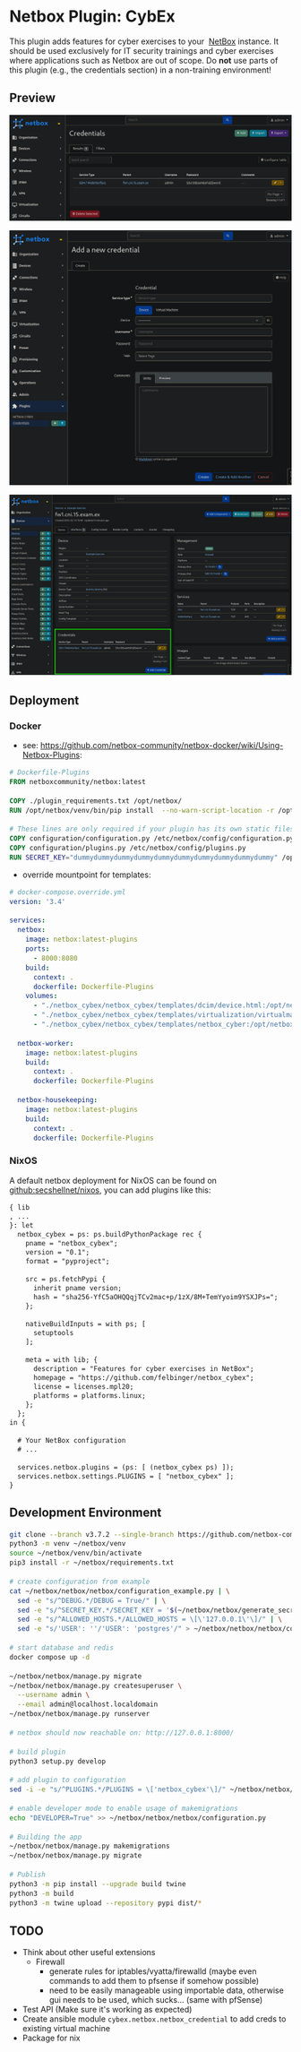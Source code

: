 # Netbox Plugin: CybEx

This plugin adds features for cyber exercises to your 
[NetBox](https://github.com/netbox-community/netbox) instance. It should be 
used exclusively for IT security trainings and cyber exercises where 
applications such as Netbox are out of scope. Do **not** use parts of this 
plugin (e.g., the credentials section) in a non-training environment!

## Preview
![](./img/credential_list.png)

![](./img/credential_add.png)

![](./img/credential_inline_device.png)

## Deployment
### Docker
- see: https://github.com/netbox-community/netbox-docker/wiki/Using-Netbox-Plugins:
```Dockerfile
# Dockerfile-Plugins
FROM netboxcommunity/netbox:latest

COPY ./plugin_requirements.txt /opt/netbox/
RUN /opt/netbox/venv/bin/pip install  --no-warn-script-location -r /opt/netbox/plugin_requirements.txt

# These lines are only required if your plugin has its own static files.
COPY configuration/configuration.py /etc/netbox/config/configuration.py
COPY configuration/plugins.py /etc/netbox/config/plugins.py
RUN SECRET_KEY="dummydummydummydummydummydummydummydummydummydummy" /opt/netbox/venv/bin/python /opt/netbox/netbox/manage.py collectstatic --no-input
```
- override mountpoint for templates:
```yaml
# docker-compose.override.yml
version: '3.4'

services:
  netbox:
    image: netbox:latest-plugins
    ports:
      - 8000:8080
    build:
      context: .
      dockerfile: Dockerfile-Plugins
    volumes:
      - "./netbox_cybex/netbox_cybex/templates/dcim/device.html:/opt/netbox/netbox/templates/dcim/device.html"
      - "./netbox_cybex/netbox_cybex/templates/virtualization/virtualmachine.html:/opt/netbox/netbox/templates/virtualization/virtualmachine.html"
      - "./netbox_cybex/netbox_cybex/templates/netbox_cyber:/opt/netbox/netbox/templates/netbox_cyber/"

  netbox-worker:
    image: netbox:latest-plugins
    build:
      context: .
      dockerfile: Dockerfile-Plugins

  netbox-housekeeping:
    image: netbox:latest-plugins
    build:
      context: .
      dockerfile: Dockerfile-Plugins
```

### NixOS
A default netbox deployment for NixOS can be found on 
[github:secshellnet/nixos](https://github.com/secshellnet/nixos/blob/main/modules/netbox.nix), 
you can add plugins like this:
```
{ lib
, ...
}: let
  netbox_cybex = ps: ps.buildPythonPackage rec {
    pname = "netbox_cybex";
    version = "0.1";
    format = "pyproject";

    src = ps.fetchPypi {
      inherit pname version;
      hash = "sha256-YfC5aOHQQqjTCv2mac+p/1zX/8M+TemYyoim9YSXJPs=";
    };

    nativeBuildInputs = with ps; [
      setuptools
    ];

    meta = with lib; {
      description = "Features for cyber exercises in NetBox";
      homepage = "https://github.com/felbinger/netbox_cybex";
      license = licenses.mpl20;
      platforms = platforms.linux;
    };
  };
in {

  # Your NetBox configuration
  # ...

  services.netbox.plugins = (ps: [ (netbox_cybex ps) ]);
  services.netbox.settings.PLUGINS = [ "netbox_cybex" ];
}
```

## Development Environment
```sh
git clone --branch v3.7.2 --single-branch https://github.com/netbox-community/netbox ~/netbox
python3 -m venv ~/netbox/venv
source ~/netbox/venv/bin/activate
pip3 install -r ~/netbox/requirements.txt

# create configuration from example
cat ~/netbox/netbox/netbox/configuration_example.py | \
  sed -e "s/^DEBUG.*/DEBUG = True/" | \
  sed -e "s/^SECRET_KEY.*/SECRET_KEY = '$(~/netbox/netbox/generate_secret_key.py)'/" | \
  sed -e "s/^ALLOWED_HOSTS.*/ALLOWED_HOSTS = \[\'127.0.0.1\'\]/" | \
  sed -e "s/'USER': ''/'USER': 'postgres'/" > ~/netbox/netbox/netbox/configuration.py

# start database and redis
docker compose up -d

~/netbox/netbox/manage.py migrate
~/netbox/netbox/manage.py createsuperuser \
  --username admin \
  --email admin@localhost.localdomain
~/netbox/netbox/manage.py runserver

# netbox should now reachable on: http://127.0.0.1:8000/

# build plugin
python3 setup.py develop

# add plugin to configuration
sed -i -e "s/^PLUGINS.*/PLUGINS = \['netbox_cybex'\]/" ~/netbox/netbox/netbox/configuration.py

# enable developer mode to enable usage of makemigrations
echo "DEVELOPER=True" >> ~/netbox/netbox/netbox/configuration.py

# Building the app
~/netbox/netbox/manage.py makemigrations
~/netbox/netbox/manage.py migrate

# Publish
python3 -m pip install --upgrade build twine
python3 -m build
python3 -m twine upload --repository pypi dist/*
```

## TODO
- Think about other useful extensions
  - Firewall
    - generate rules for iptables/vyatta/firewalld (maybe even commands to add them to pfsense if somehow possible)
    - need to be easily manageable using importable data, otherwise gui needs to be used, which sucks... (same with pfSense)
- Test API (Make sure it's working as expected)
- Create ansible module `cybex.netbox.netbox_credential` to add creds to existing virtual machine
- Package for nix

